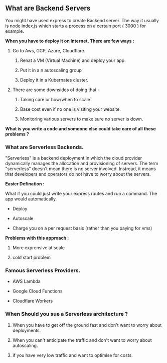 ## **What are Backend Servers**

&#x20;You might have used express to create Backend server. The way it usually is node index.js which starts a process on a certain port ( 3000 ) for example.&#x20;

**When you have to deploy it on Internet, There are few ways :**&#x20;

1.  Go to Aws, GCP, Azure, Cloudflare.

    1.  &#x20;Renat a VM (Virtual Machine) and deploy your app.

    2.  Put it in a n autoscaling group

    3.  Deploy it in a Kubernates cluster.&#x20;

2.  There are some downsides of doing that -

    1.  Taking care or how/when to scale

    2.  Base cost even if no one is visiting your website.&#x20;

    3.  Monitoring various servers to make sure no server is down.&#x20;

**What is you write a code and someone else could take care of all these problems ?**&#x20;

### What are Serverless Backends.&#x20;

"Serverless" is a backend deployment in which the cloud provider dynamically manages the allocation and provisioning of servers. The term "serverless" doesn't mean there is no server involved. Instread, it means that developers and operators do not have to worry about the servers.

**Easier Defination :**&#x20;

What if you could just write your express routes and run a command. The app would automatically.&#x20;

*   Deploy

*   Autoscale

*   Charge you on a per request basis (rather than you paying for vms)

**Problems with this approach :**&#x20;

1.  More exprensive at scale&#x20;

2.  cold start problem

### Famous Serverless Providers.&#x20;

*   AWS Lambda

*   Google Cloud Functions

*   Cloudflare Workers

### When Should you sue a Serverless architecture ?

1.  When you have to get off the ground fast and don't want to worry about deployments.

2.  When you can't anticipate the traffic and don't want to worry about autoscaling.

3.  if you have very low traffic and want to optimise for costs.&#x20;



